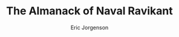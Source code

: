 ---
title: The Almanack of Naval Ravikant
author: Eric Jorgenson
rating: 4
finished: true 
cover: https://images-na.ssl-images-amazon.com/images/S/compressed.photo.goodreads.com/books/1598011736i/54898389.jpg
---